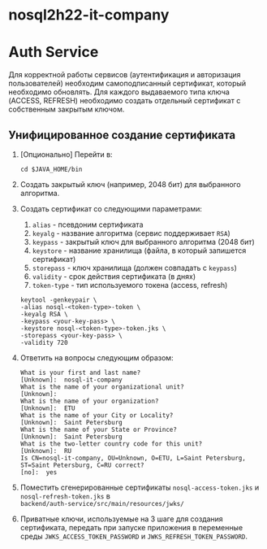 # nosql2h22-it-company

# Auth Service

Для корректной работы сервисов (аутентификация и авторизация пользователей) необходим самоподписанный сертификат,
который необходимо обновлять. Для каждого выдаваемого типа ключа (ACCESS, REFRESH) необходимо создать отдельный
сертификат с собственным закрытым ключом.

## Унифицированное создание сертификата

1. [Опционально] Перейти в:
    ```shell
    cd $JAVA_HOME/bin
    ```
2. Создать закрытый ключ (например, 2048 бит) для выбранного алгоритма.
3. Создать сертификат со следующими параметрами:
    1. `alias` - псевдоним сертификата
    2. `keyalg` - название алгоритма (сервис поддерживает `RSA`)
    3. `keypass` - закрытый ключ для выбранного алгоритма (2048 бит)
    4. `keystore` - название хранилища (файла, в который запишется сертификат)
    5. `storepass` - ключ хранилища (должен совпадать с `keypass`)
    6. `validity` - срок действия сертификата (в днях)
    7. `token-type` - тип используемого токена (access, refresh)

   ```shell
   keytool -genkeypair \
   -alias nosql-<token-type>-token \
   -keyalg RSA \
   -keypass <your-key-pass> \
   -keystore nosql-<token-type>-token.jks \
   -storepass <your-key-pass> \
   -validity 720
   ```
4. Ответить на вопросы следующим образом:
   ```shell
   What is your first and last name?
   [Unknown]:  nosql-it-company
   What is the name of your organizational unit?
   [Unknown]:
   What is the name of your organization?
   [Unknown]:  ETU
   What is the name of your City or Locality?
   [Unknown]:  Saint Petersburg
   What is the name of your State or Province?
   [Unknown]:  Saint Petersburg
   What is the two-letter country code for this unit?
   [Unknown]:  RU
   Is CN=nosql-it-company, OU=Unknown, O=ETU, L=Saint Petersburg, ST=Saint Petersburg, C=RU correct?
   [no]:  yes
   ```
5. Поместить сгенерированные сертификаты `nosql-access-token.jks` и `nosql-refresh-token.jks` в  
   `backend/auth-service/src/main/resources/jwks/`
6. Приватные ключи, используемые на 3 шаге для создания сертификата, передать при запуске приложения в переменные
   среды `JWKS_ACCESS_TOKEN_PASSWORD` и `JWKS_REFRESH_TOKEN_PASSWORD`.
